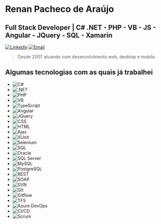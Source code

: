 # Renan Pacheco de Araújo

## Full Stack Developer | C# .NET - PHP - VB - JS - Angular - JQuery - SQL - Xamarin

[![Linkedin](https://img.shields.io/badge/-LinkedIn-blue?style=flat-square&logo=Linkedin&logoColor=white)](https://www.linkedin.com/in/renan-pacheco-de-araújo/)
[![Email](https://img.shields.io/badge/-Email-red?style=flat-square&logo=Gmail&logoColor=white)](mailto:renan.comp@gmail.com)

> Desde 2007 atuando com desenvolvimento web, desktop e mobile.

## Algumas tecnologias com as quais já trabalhei

- ![C#](https://img.shields.io/badge/-C%23-blue?style=flat-square&logo=C%20Sharp)
- ![.NET](https://img.shields.io/badge/-.NET-purple?style=flat-square&logo=.NET)
- ![PHP](https://img.shields.io/badge/-PHP-blueviolet?style=flat-square&logo=PHP)
- ![VB](https://img.shields.io/badge/-VB-orange?style=flat-square&logo=Visual%20Studio)
- ![TypeScript](https://img.shields.io/badge/-TypeScript-blue?style=flat-square&logo=TypeScript)
- ![Angular](https://img.shields.io/badge/-Angular-red?style=flat-square&logo=Angular)
- ![JQuery](https://img.shields.io/badge/-JQuery-yellow?style=flat-square&logo=JQuery)
- ![CSS](https://img.shields.io/badge/-CSS-blue?style=flat-square&logo=CSS3)
- ![HTML](https://img.shields.io/badge/-HTML-orange?style=flat-square&logo=HTML5)
- ![Ajax](https://img.shields.io/badge/-Ajax-green?style=flat-square&logo=Ajax)
- ![XUnit](https://img.shields.io/badge/-XUnit-blue?style=flat-square&logo=XUnit)
- ![Selenium](https://img.shields.io/badge/-Selenium-green?style=flat-square&logo=Selenium)
- ![SQL](https://img.shields.io/badge/-SQL-orange?style=flat-square&logo=MySQL)
- ![Oracle](https://img.shields.io/badge/-Oracle-red?style=flat-square&logo=Oracle)
- ![SQL Server](https://img.shields.io/badge/-SQL%20Server-blue?style=flat-square&logo=Microsoft%20SQL%20Server)
- ![MySQL](https://img.shields.io/badge/-MySQL-blue?style=flat-square&logo=MySQL)
- ![PostgreSQL](https://img.shields.io/badge/-PostgreSQL-blue?style=flat-square&logo=PostgreSQL)
- ![REST](https://img.shields.io/badge/-REST-green?style=flat-square&logo=REST)
- ![SOAP](https://img.shields.io/badge/-SOAP-blue?style=flat-square&logo=SOAP)
- ![SVN](https://img.shields.io/badge/-SVN-blue?style=flat-square&logo=Subversion)
- ![Git](https://img.shields.io/badge/-Git-orange?style=flat-square&logo=Git)
- ![Gitflow](https://img.shields.io/badge/-Gitflow-blue?style=flat-square&logo=Git)
- ![TFS](https://img.shields.io/badge/-TFS-orange?style=flat-square&logo=Azure%20DevOps)
- ![Azure DevOps](https://img.shields.io/badge/-Azure%20DevOps-blue?style=flat-square&logo=Azure%20DevOps)
- ![CI/CD](https://img.shields.io/badge/-CI%2FCD-green?style=flat-square&logo=CircleCI)
- ![Scrum](https://img.shields.io/badge/-Scrum-blue?style=flat-square&logo=Scrum)

